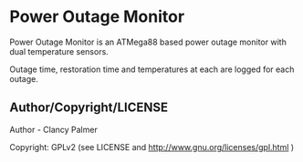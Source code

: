 <!--
  Title: Power Outage Monitor
  Description: Monitors and logs power outages and fridge/freezer temperature
  Author: clpalmer
  -->
Power Outage Monitor
===========
Power Outage Monitor is an ATMega88 based power outage monitor with dual temperature sensors.

Outage time, restoration time and temperatures at each are logged for each outage.


Author/Copyright/LICENSE
------------------------
Author - Clancy Palmer  

Copyright: GPLv2 (see LICENSE and http://www.gnu.org/licenses/gpl.html )
